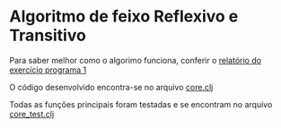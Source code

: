 # Algoritmo de feixo Reflexivo e Transitivo

Para saber melhor como o algorimo funciona, conferir o [relatório do exercício programa 1](./report_ep1.pdf)

O código desenvolvido encontra-se no arquivo [core.clj](./src/ep1/core.clj)

Todas as funções principais foram testadas e se encontram no arquivo [core_test.clj](./test/ep1/core_test.clj)